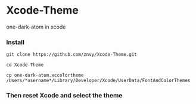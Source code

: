 # Xcode-Theme
one-dark-atom in xcode


### Install

``` 
git clone https://github.com/znvy/Xcode-Theme.git
```
```
cd Xcode-Theme
```
```
cp one-dark-atom.xccolortheme /Users/*username*/Library/Developer/Xcode/UserData/FontAndColorThemes
```
### Then reset Xcode and select the theme
